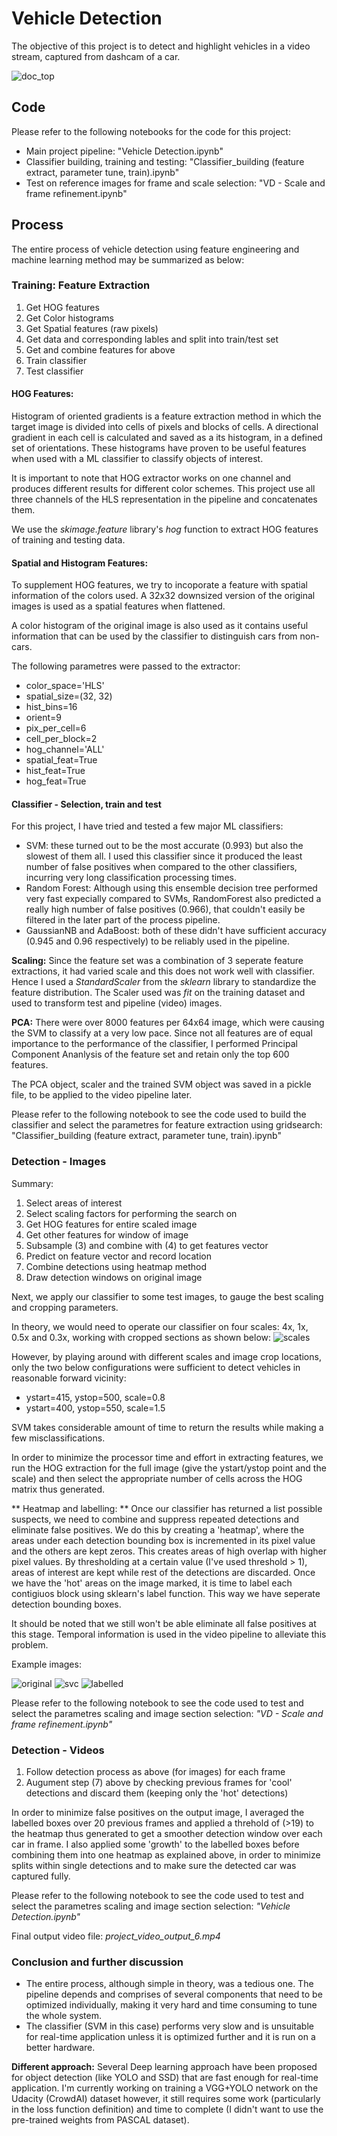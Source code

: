 
# Vehicle Detection #

The objective of this project is to detect and highlight vehicles in a video stream, captured from dashcam of a car.

![doc_top](./images/readme_top.jpg "Vehicle Detection Project")

## Code ##
Please refer to the following notebooks for the code for this project:

- Main project pipeline: "Vehicle Detection.ipynb"
- Classifier building, training and testing: "Classifier_building (feature extract, parameter tune, train).ipynb"
- Test on reference images for frame and scale selection: "VD - Scale and frame refinement.ipynb"

## Process ##
The entire process of vehicle detection using feature engineering and machine learning method may be summarized as below:

### Training: Feature Extraction ###
1. Get HOG features
2. Get Color histograms
3. Get Spatial features (raw pixels)
4. Get data and corresponding lables and split into train/test set
5. Get and combine features for above
6. Train classifier
7. Test classifier

#### HOG Features: ####
Histogram of oriented gradients is a feature extraction method in which the target image is divided into cells of pixels and blocks of cells. A directional gradient in each cell is calculated and saved as a its histogram, in a defined set of orientations. These histograms have proven to be useful features when used with a ML classifier to classify objects of interest.

It is important to note that HOG extractor works on one channel and produces different results for different color schemes. This project use all three channels of the HLS representation in the pipeline and concatenates them.

We use the *skimage.feature* library's *hog* function to extract HOG features of training and testing data. 

#### Spatial and Histogram Features: ####
To supplement HOG features, we try to incoporate a feature with spatial information of the colors used. A 32x32 downsized version of the original images is used as a spatial features when flattened.

A color histogram of the original image is also used as it contains useful information that can be used by the classifier to distinguish cars from non-cars.

The following parametres were passed to the extractor:

- color_space='HLS'
- spatial_size=(32, 32)
- hist_bins=16
- orient=9
- pix_per_cell=6
- cell_per_block=2
- hog_channel='ALL'
- spatial_feat=True
- hist_feat=True
- hog_feat=True

#### Classifier  - Selection, train and test ####

For this project, I have tried and tested a few major ML classifiers:
- SVM: these turned out to be the most accurate (0.993) but also the slowest of them all. I used this classifier since it produced the least number of false positives when compared to the other classifiers, incurring very long classification processing times.
- Random Forest: Although using this ensemble decision tree performed very fast expecially compared to SVMs, RandomForest also predicted a really high number of false positives (0.966), that couldn't easily be filtered in the later part of the process pipeline.
- GaussianNB and AdaBoost: both of these didn't have sufficient accuracy (0.945 and 0.96 respectively) to be reliably used in the pipeline.

**Scaling:**
Since the feature set was a combination of 3 seperate feature extractions, it had varied scale and this does not work well with classifier. Hence I used a *StandardScaler* from the *sklearn* library to standardize the feature distribution.
The Scaler used was *fit* on the training dataset and used to transform test and pipeline (video) images.

**PCA:**
There were over 8000 features per 64x64 image, which were causing the SVM to classify at a very low pace. Since not all features are of equal importance to the performance of the classifier, I performed Principal Component Ananlysis of the feature set and retain only the top 600 features.

The PCA object, scaler and the trained SVM object was saved in a pickle file, to be applied to the video pipeline later.

Please refer to the following notebook to see the code used to build the classifier and select the parametres for feature extraction using gridsearch:
"Classifier_building (feature extract, parameter tune, train).ipynb"



### Detection - Images ###

Summary:
1. Select areas of interest
2. Select scaling factors for performing the search on
3. Get HOG features for entire scaled image
4. Get other features for window of image
5. Subsample (3) and combine with (4) to get features vector
6. Predict on feature vector and record location
7. Combine detections using heatmap method
8. Draw detection windows on original image

Next, we apply our classifier to some test images, to gauge the best scaling and cropping parameters.

In theory, we would need to operate our classifier on four scales: 4x, 1x, 0.5x and 0.3x, working with cropped sections as shown below:
![scales](./images/scaling_in_theory.jpg "Scaling in theory")

However, by playing around with different scales and image crop locations, only the two below configurations were sufficient to detect vehicles in reasonable forward vicinity:

- ystart=415, ystop=500, scale=0.8
- ystart=400, ystop=550, scale=1.5

SVM takes considerable amount of time to return the results while making a few misclassifications.

In order to minimize the processor time and effort in extracting features, we run the HOG extraction for the full image (give the ystart/ystop point and the scale) and then select the appropriate number of cells across the HOG matrix thus generated.

** Heatmap and labelling: **
Once our classifier has returned a list possible suspects, we need to combine and suppress repeated detections and eliminate false positives. We do this by creating a 'heatmap', where the areas under each detection bounding box is incremented in its pixel value and the others are kept zeros. This creates areas of high overlap with higher pixel values. 
By thresholding at a certain value (I've used threshold > 1), areas of interest are kept while rest of the detections are discarded.
Once we have the 'hot' areas on the image marked, it is time to label each contigiuos block using sklearn's label function.
This way we have seperate detection bounding boxes.

It should be noted that we still won't be able eliminate all false positives at this stage. Temporal information is used in the video pipeline to alleviate this problem.

Example images:

![original](./images/test_image1.png "Original image") ![svc](./images/test_image_svc.png "After SVC Detections") ![labelled](./images/test_image_labelled.png "After heatmap and labelling") 

Please refer to the following notebook to see the code used to test and select the parametres scaling and image section selection:
*"VD - Scale and frame refinement.ipynb"*

### Detection - Videos ###
1. Follow detection process as above (for images) for each frame
2. Augument step (7) above by checking previous frames for 'cool' detections and discard them (keeping only the 'hot' detections)

In order to minimize false positives on the output image, I averaged the labelled boxes over 20 previous frames and applied a threhold of (>19) to the heatmap thus generated to get a smoother detection window over each car in frame.
I also applied some 'growth' to the labelled boxes before combining them into one heatmap as explained above, in order to minimize splits within single detections and to make sure the detected car was captured fully.

Please refer to the following notebook to see the code used to test and select the parametres scaling and image section selection:
*"Vehicle Detection.ipynb"*

Final output video file: *project_video_output_6.mp4*


### Conclusion and further discussion ###

- The entire process, although simple in theory, was a tedious one. The pipeline depends and comprises of several components that need to be optimized individually, making it very hard and time consuming to tune the whole system.
- The classifier (SVM in this case) performs very slow and is unsuitable for real-time application unless it is optimized further and it is run on a better hardware. 

**Different approach:**
Several Deep learning approach have been proposed for object detection (like YOLO and SSD) that are fast enough for real-time application. I'm currently working on training a VGG+YOLO network on the Udacity (CrowdAI) dataset however, it still requires some work (particularly in the loss function definition) and time to complete (I didn't want to use the pre-trained weights from PASCAL dataset).  
